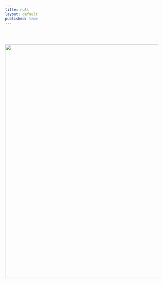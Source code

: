 ```yaml
---
title: null
layout: default
published: true
---
```

<br><br>
<center>

<a href="http://whauthepeople.com"><img src="https://d.maxfile.ro/nfqxdsjpqo.jpg" width="1024" height="768">

</center>
